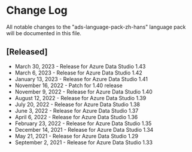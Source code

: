 # Change Log
All notable changes to the "ads-language-pack-zh-hans" language pack will be documented in this file.

## [Released]
* March 30, 2023 - Release for Azure Data Studio 1.43
* March 6, 2023 - Release for Azure Data Studio 1.42
* January 13, 2023 - Release for Azure Data Studio 1.41
* November 16, 2022 - Patch for 1.40 release
* November 9, 2022 - Release for Azure Data Studio 1.40
* August 12, 2022 - Release for Azure Data Studio 1.39
* July 20, 2022 - Release for Azure Data Studio 1.38
* June 3, 2022 - Release for Azure Data Studio 1.37
* April 6, 2022 - Release for Azure Data Studio 1.36
* February 23, 2022 - Release for Azure Data Studio 1.35
* December 14, 2021 - Release for Azure Data Studio 1.34
* May 21, 2021 - Release for Azure Data Studio 1.29
* September 2, 2021 - Release for Azure Data Studio 1.33
